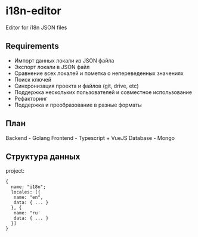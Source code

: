 # i18n-editor
Editor for i18n JSON files

## Requirements

* Импорт данных локали из JSON файла 
* Экспорт локали в JSON файл 
* Сравнение всех локалей и пометка о непереведенных значениях
* Поиск ключей
* Синхронизация проекта и файлов (git, drive, etc)
* Поддержка нескольких пользователей и совместное использование
* Рефакторинг
* Поддержка и преобразование в разные форматы

## План

Backend - Golang
Frontend - Typescript + VueJS
Database - Mongo

## Структура данных

project: 
```
{
  name: "i18n";
  locales: [{
   name: "en",
   data: { ... }
  }, {
   name: "ru'
   data: { ... }
  }]
}
```
